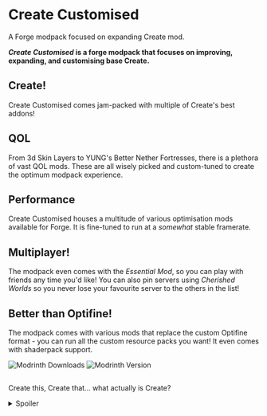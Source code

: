 # Create Customised
A Forge modpack focused on expanding Create mod.

**_Create Customised_ is a forge modpack that focuses on improving, expanding, and customising base Create.**


## Create!
Create Customised comes jam-packed with multiple of Create's best addons!

## QOL
From 3d Skin Layers to YUNG's Better Nether Fortresses, there is a plethora of vast QOL mods. These are all wisely picked and custom-tuned to create the optimum modpack experience.

## Performance
Create Customised houses a multitude of various optimisation mods available for Forge. It is fine-tuned to run at a _somewhat_ stable framerate.

## Multiplayer!
The modpack even comes with the _Essential Mod_, so you can play with friends any time you'd like! You can also pin servers using _Cherished Worlds_ so you never lose your favourite server to the others in the list!

## Better than Optifine!
The modpack comes with various mods that replace the custom Optifine format - you can run all the custom resource packs you want! It even comes with shaderpack support.

![Modrinth Downloads](https://img.shields.io/modrinth/dt/fuj91Net) ![Modrinth Version](https://img.shields.io/modrinth/v/fuj91Net)
## 
Create this, Create that... what actually is Create?

<details>
<summary>Spoiler</summary>

<iframe width="560" height="315" src="https://www.youtube-nocookie.com/embed/rR8W-f9YhYA" title="YouTube video player" frameborder="0" allow="accelerometer; autoplay; clipboard-write; encrypted-media; gyroscope; picture-in-picture; web-share" allowfullscreen></iframe>

</details>



##


